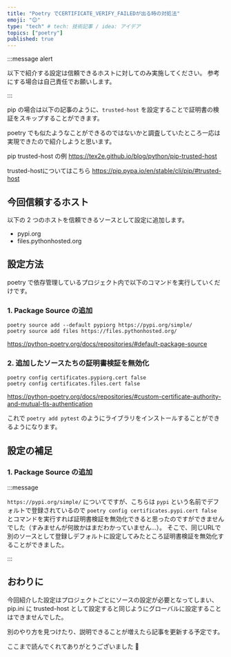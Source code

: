 ```yaml
---
title: "Poetry でCERTIFICATE_VERIFY_FAILEDが出る時の対処法"
emoji: "😊"
type: "tech" # tech: 技術記事 / idea: アイデア
topics: ["poetry"]
published: true
---
```


:::message alert

以下で紹介する設定は信頼できるホストに対してのみ実施してください。
参考にする場合は自己責任でお願いします。

:::

pip の場合は以下の記事のように、`trusted-host` を設定することで証明書の検証をスキップすることができます。

poetry でも似たようなことができるのではないかと調査していたところ一応は実現できたので紹介しようと思います。

pip trusted-host の例
https://tex2e.github.io/blog/python/pip-trusted-host

trusted-hostについてはこちら
https://pip.pypa.io/en/stable/cli/pip/#trusted-host


## 今回信頼するホスト

以下の 2 つのホストを信頼できるソースとして設定に追加します。

- pypi.org
- files.pythonhosted.org

## 設定方法

poetry で依存管理しているプロジェクト内で以下のコマンドを実行していくだけです。

### 1. Package Source の追加

```
poetry source add --default pypiorg https://pypi.org/simple/
poetry source add files https://files.pythonhosted.org/
```

https://python-poetry.org/docs/repositories/#default-package-source

### 2. 追加したソースたちの証明書検証を無効化

```
poetry config certificates.pypiorg.cert false
poetry config certificates.files.cert false
```

https://python-poetry.org/docs/repositories/#custom-certificate-authority-and-mutual-tls-authentication

これで `poetry add pytest` のようにライブラリをインストールすることができるようになります。

## 設定の補足

### 1. Package Source の追加

:::message

`https://pypi.org/simple/` についてですが、こちらは `pypi` という名前でデフォルトで登録されているので `poetry config certificates.pypi.cert false` とコマンドを実行すれば証明書検証を無効化できると思ったのですができませんでした（すみませんが何故かはまだわかっていません...）。
そこで、同じURLで別のソースとして登録しデフォルトに設定してみたところ証明書検証を無効化することができました。

:::


## おわりに

今回紹介した設定はプロジェクトごとにソースの設定が必要となってしまい、pip.ini に trusted-host として設定すると同じようにグローバルに設定することはできませんでした。

別のやり方を見つけたり、説明できることが増えたら記事を更新する予定です。

ここまで読んでくれてありがとうございました 🍚

